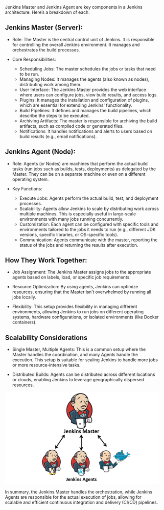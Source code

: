 Jenkins Master and Jenkins Agent are key components in a Jenkins architecture. Here’s a breakdown of each:

## Jenkins Master (Server):
- Role: The Master is the central control unit of Jenkins. It is responsible for controlling the overall Jenkins environment. It manages and orchestrates the build processes.


- Core Responsibilities:
    - Scheduling Jobs: The master schedules the jobs or tasks that need to be run. 
    - Managing Nodes: It manages the agents (also known as nodes), distributing work among them. 
    - User Interface: The Jenkins Master provides the web interface where users can configure jobs, view build results, and access logs. 
    - Plugins: It manages the installation and configuration of plugins, which are essential for extending Jenkins' functionality. 
    - Build Pipelines: It defines and manages the build pipelines, which describe the steps to be executed. 
    - Archiving Artifacts: The master is responsible for archiving the build artifacts, such as compiled code or generated files. 
    - Notifications: It handles notifications and alerts to users based on build results (e.g., email notifications).

## Jenkins Agent (Node):

- Role: Agents (or Nodes) are machines that perform the actual build tasks (run jobs such as builds, tests, deployments) as delegated by the Master. They can be on a separate machine or even on a different operating system.


- Key Functions:
    - Execute Jobs: Agents perform the actual build, test, and deployment processes. 
    - Scalability: Agents allow Jenkins to scale by distributing work across multiple machines. This is especially useful in large-scale environments with many jobs running concurrently. 
    - Customization: Each agent can be configured with specific tools and environments tailored to the jobs it needs to run (e.g., different JDK versions, specific libraries, or OS-specific tools). 
    - Communication: Agents communicate with the master, reporting the status of the jobs and returning the results after execution.

## How They Work Together:

- Job Assignment: The Jenkins Master assigns jobs to the appropriate agents based on labels, load, or specific job requirements.


- Resource Optimization: By using agents, Jenkins can optimize resources, ensuring that the Master isn't overwhelmed by running all jobs locally.


- Flexibility: This setup provides flexibility in managing different environments, allowing Jenkins to run jobs on different operating systems, hardware configurations, or isolated environments (like Docker containers).

## Scalability Considerations

- Single Master, Multiple Agents: This is a common setup where the Master handles the coordination, and many Agents handle the execution. This setup is suitable for scaling Jenkins to handle more jobs or more resource-intensive tasks. 


- Distributed Builds: Agents can be distributed across different locations or clouds, enabling Jenkins to leverage geographically dispersed resources.

![img.png](img.png)

In summary, the Jenkins Master handles the orchestration, while Jenkins Agents are responsible for the actual execution of jobs, allowing for scalable and efficient continuous integration and delivery (CI/CD) pipelines.